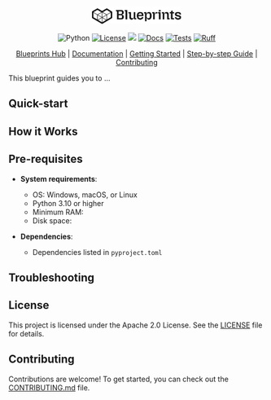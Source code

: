 <p align="center">
  <picture>
    <!-- When the user prefers dark mode, show the white logo -->
    <source media="(prefers-color-scheme: dark)" srcset="./images/Blueprint-logo-white.png">
    <!-- When the user prefers light mode, show the black logo -->
    <source media="(prefers-color-scheme: light)" srcset="./images/Blueprint-logo-black.png">
    <!-- Fallback: default to the black logo -->
    <img src="./images/Blueprint-logo-black.png" width="35%" alt="Project logo"/>
  </picture>
</p>

<div align="center">

![Python](https://img.shields.io/badge/Python-3.10%2B-blue)
[![License](https://img.shields.io/badge/license-Apache%202.0-blue.svg)](LICENSE)
[![](https://dcbadge.limes.pink/api/server/YuMNeuKStr?style=flat)](https://discord.gg/YuMNeuKStr)
[![Docs](https://github.com/mozilla-ai/document-to-podcast/actions/workflows/docs.yaml/badge.svg)](https://github.com/mozilla-ai/document-to-podcast/actions/workflows/docs.yaml/)
[![Tests](https://github.com/mozilla-ai/document-to-podcast/actions/workflows/tests.yaml/badge.svg)](https://github.com/mozilla-ai/document-to-podcast/actions/workflows/tests.yaml/)
[![Ruff](https://github.com/mozilla-ai/document-to-podcast/actions/workflows/lint.yaml/badge.svg?label=Ruff)](https://github.com/mozilla-ai/document-to-podcast/actions/workflows/lint.yaml/)

[Blueprints Hub](https://developer-hub.mozilla.ai/)
| [Documentation](https://mozilla-ai.github.io/Blueprint-template/)
| [Getting Started](https://mozilla-ai.github.io/Blueprint-template/Getting-started)
| [Step-by-step Guide](https://mozilla-ai.github.io/Blueprint-template/step-by-step-guide/)
| [Contributing](CONTRIBUTING.md)

</div>

This blueprint guides you to ...



## Quick-start


## How it Works


## Pre-requisites

- **System requirements**:
  - OS: Windows, macOS, or Linux
  - Python 3.10 or higher
  - Minimum RAM:
  - Disk space:

- **Dependencies**:
  - Dependencies listed in `pyproject.toml`


## Troubleshooting


## License

This project is licensed under the Apache 2.0 License. See the [LICENSE](LICENSE) file for details.

## Contributing

Contributions are welcome! To get started, you can check out the [CONTRIBUTING.md](CONTRIBUTING.md) file.
